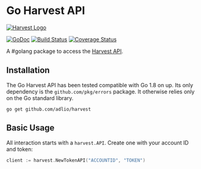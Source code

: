 Go Harvest API
==============

[![Harvest Logo](https://www.getharvest.com/assets/press/harvest-logo-capsule-9b74927af1c93319c7d6c47ee89d4c2d442f569492c82899b203dd3bdeaa81a4.png)](https://www.harvestapp.com)

[![GoDoc](https://godoc.org/github.com/adlio/harvest?status.svg)](http://godoc.org/github.com/adlio/harvest)
[![Build Status](https://travis-ci.org/adlio/harvest.svg)](https://travis-ci.org/adlio/harvest)
[![Coverage Status](https://coveralls.io/repos/github/adlio/harvest/badge.svg?branch=master)](https://coveralls.io/github/adlio/harvest?branch=master)

A #golang package to access the [Harvest API](https://help.getharvest.com/api-v2/).


## Installation

The Go Harvest API has been tested compatible with Go 1.8 on up. Its only dependency is
the `github.com/pkg/errors` package. It otherwise relies only on the Go standard library.

```
go get github.com/adlio/harvest
```

## Basic Usage

All interaction starts with a `harvest.API`. Create one with your account ID and token:

```Go
client := harvest.NewTokenAPI("ACCOUNTID", "TOKEN")
```
